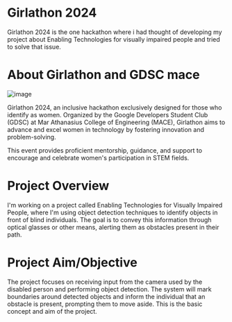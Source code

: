 # Girlathon 2024
Girlathon 2024 is the one hackathon where i had thought of developing my project about Enabling Technologies for visually impaired people and tried to solve that issue.
# About Girlathon and GDSC mace
![image](https://github.com/user-attachments/assets/fce178cb-54ba-45b5-808d-bf9fe7198d77)

Girlathon 2024, an inclusive hackathon exclusively designed for those who identify as women. Organized by the Google Developers Student Club (GDSC) at Mar Athanasius College of Engineering (MACE), Girlathon aims to advance and excel women in technology by fostering innovation and problem-solving. 

This event provides proficient mentorship, guidance, and support to encourage and celebrate women's participation in STEM fields. 
# Project Overview
I'm working on a project called Enabling Technologies for Visually Impaired People, where I'm using object detection techniques to identify objects in front of blind individuals. The goal is to convey this information through optical glasses or other means, alerting them as obstacles present in their path.
# Project Aim/Objective
The project focuses on receiving input from the camera used by the disabled person and performing object detection. The system will mark boundaries around detected objects and inform the individual that an obstacle is present, prompting them to move aside. This is the basic concept and aim of the project.
